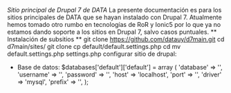 *Sitio principal de Drupal 7 de DATA*
La presente documentación es para los sitios principales de DATA que se hayan instalado con Drupal 7. Atualmente hemos tomado otro rumbo en tecnologías de RoR y Ionic5 por lo que ya no estamos dando soporte a los sitios en Drupal 7, salvo casos puntuales.
** Instalación de subsitios **
git clone https://github.com/datauy/d7main.git
cd d7main/sites/
git clone <subsitio>
cp default/default.settings.php <subsitio>
cd <subsitio>
mv default.settings.php settings.php
configurar sitio de drupal:
  - Base de datos: $databases['default']['default'] = array (
      'database' => '<base>',
      'username' => '<usuario>',
      'password' => '<passwd>',
      'host' => 'localhost',
      'port' => '',
      'driver' => 'mysql',
      'prefix' => '',
    );
  
